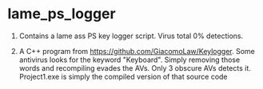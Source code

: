 # lame_ps_logger

1) Contains a lame ass PS key logger script. Virus total 0% detections.

2) A C++ program from https://github.com/GiacomoLaw/Keylogger. Some antivirus looks for the keyword "Keyboard". Simply removing those words and recompiling evades the AVs. Only 3 obscure AVs detects it. Project1.exe is simply the compiled version of that source code
